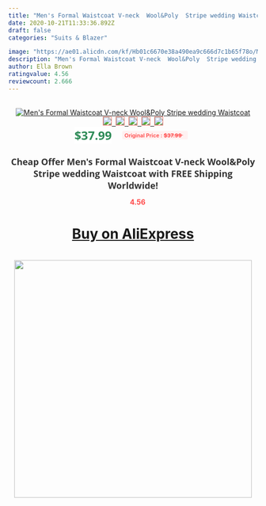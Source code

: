 ```yaml
---
title: "Men's Formal Waistcoat V-neck  Wool&Poly  Stripe wedding Waistcoat"
date: 2020-10-21T11:33:36.892Z
draft: false
categories: "Suits & Blazer"

image: "https://ae01.alicdn.com/kf/Hb01c6670e38a490ea9c666d7c1b65f78o/Men-s-Formal-Waistcoat-V-neck-Wool-Poly-Stripe-wedding-Waistcoat.jpg"
description: "Men's Formal Waistcoat V-neck  Wool&Poly  Stripe wedding Waistcoat"
author: Ella Brown
ratingvalue: 4.56
reviewcount: 2.666
---
```

<br>
<div style="text-align: center;">
<a href="https://s.click.aliexpress.com/e/_ANWNez" target="_blank" rel="nofollow noopener noreferrer"><img alt="Men's Formal Waistcoat V-neck  Wool&Poly  Stripe wedding Waistcoat" class="magnifier-image" src="https://ae01.alicdn.com/kf/Hb01c6670e38a490ea9c666d7c1b65f78o/Men-s-Formal-Waistcoat-V-neck-Wool-Poly-Stripe-wedding-Waistcoat.jpg_640x640.jpg">
<br>
<img style="border:1px solid salmon" src="https://ae01.alicdn.com/kf/Hb01c6670e38a490ea9c666d7c1b65f78o/Men-s-Formal-Waistcoat-V-neck-Wool-Poly-Stripe-wedding-Waistcoat.jpg_120x120.jpg">&nbsp;&nbsp;<img style="border:1px solid salmon" src="_120x120.jpg">&nbsp;&nbsp;<img style="border:1px solid salmon" src="_120x120.jpg">&nbsp;&nbsp;<img style="border:1px solid salmon" src="_120x120.jpg">&nbsp;&nbsp;<img style="border:1px solid salmon" src="_120x120.jpg"></a></div><br0>
<div style="text-align: center;"><span style="background-color: white; border: 0px; box-sizing: border-box; color: seagreen; display: inline-block; font-family: &quot;open sans&quot; , &quot;arial&quot; , &quot;helvetica&quot; , sans-serif , &quot;heiti&quot;; font-size: 24px; font-stretch: inherit; font-weight: 700; line-height: inherit; margin: 0px 10px 0px 0px; padding: 0px; vertical-align: middle;">$37.99 </span>
<span style="background: rgb(255 , 241 , 241); border-radius: 3px; border: 0px; box-sizing: border-box; color: #ff4747; display: inline-block; font-family: inherit; font-size: 12px; font-stretch: inherit; font-style: inherit; font-variant: inherit; font-weight: 600; line-height: inherit; margin: 0px; padding: 2px 5px; transform: scale(0.9); vertical-align: middle;">Original Price : <b style="text-decoration: line-through;">$37.99 </b> &nbsp;&nbsp;</span></div>
<h1 style="color: #333333; display: inline-block; font-family: &quot;open sans&quot; , &quot;arial&quot; , &quot;helvetica&quot; , sans-serif , &quot;heiti&quot;; font-size: 18px; font-stretch: inherit; font-weight: 700; text-align: center;">Cheap Offer Men's Formal Waistcoat V-neck  Wool&Poly  Stripe wedding Waistcoat with FREE Shipping Worldwide!</h1>
<div style="color: #ff4747; text-align: center;">
<img src="https://4.bp.blogspot.com/-M0ZcTcb-5uY/XleCXlxnR4I/AAAAAAAAAEc/OrjgMkXV1oMQFaCRZj5HQwOCBcu3w1FegCPcBGAYYCw/s1600/star.png" style="height: 15px;">&nbsp;<b>4.56</b></div>
<div class="button_cont" align="center"><a class="buynow_a" href="https://s.click.aliexpress.com/e/_ANWNez" target="_blank" rel="nofollow noopener noreferrer"><H1>Buy on AliExpress</H1></a></div><br>
<div class="separator" style="clear: both; text-align: center;">
<img src="https://lh3.googleusercontent.com/-pTy5HemUv9M/XlePHvY0dAI/AAAAAAAAAE4/0nX5iRUoIWY8eMW9Dpxeirr157OZliDIgCLcBGAsYHQ/s1600/badge.gif" width="480">
</div>
